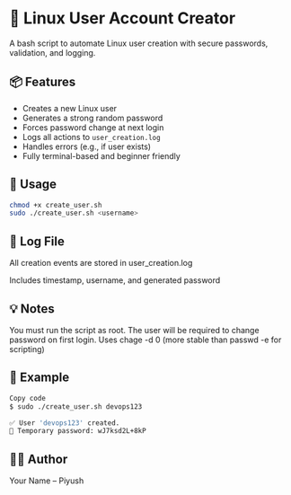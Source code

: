 # 👤 Linux User Account Creator

A bash script to automate Linux user creation with secure passwords, validation, and logging.

## 📦 Features

- Creates a new Linux user
- Generates a strong random password
- Forces password change at next login
- Logs all actions to `user_creation.log`
- Handles errors (e.g., if user exists)
- Fully terminal-based and beginner friendly

## 🚀 Usage

```bash
chmod +x create_user.sh
sudo ./create_user.sh <username>
```

## 📁 Log File

All creation events are stored in user_creation.log

Includes timestamp, username, and generated password

## 💡 Notes

You must run the script as root.
The user will be required to change password on first login.
Uses chage -d 0 (more stable than passwd -e for scripting)

## 📸 Example

```bash
Copy code
$ sudo ./create_user.sh devops123

✅ User 'devops123' created.
🔐 Temporary password: wJ7ksd2L+8kP
```

## 👨‍💻 Author

Your Name – Piyush
